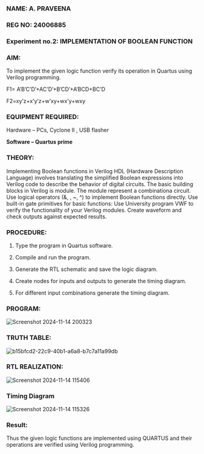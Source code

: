 ### NAME: A. PRAVEENA
### REG NO: 24006885
### Experiment no.2: IMPLEMENTATION OF BOOLEAN FUNCTION

### AIM:

To implement the given logic function verify its operation in Quartus using Verilog programming.

F1= A’B’C’D’+AC’D’+B’CD’+A’BCD+BC’D 

F2=xy’z+x’y’z+w’xy+wx’y+wxy

### EQUIPMENT REQUIRED:

Hardware – PCs, Cyclone II , USB flasher

**Software – Quartus prime**

### THEORY:
Implementing Boolean functions in Verilog HDL (Hardware Description Language)
involves translating the simplified Boolean expressions into Verilog code to describe the
behavior of digital circuits. The basic building blocks in Verilog is module. The module
represent a combinationa circuit. Use logical operators (&, , ~, ^) to implement Boolean
functions directly. Use built-in gate primitives for basic functions: Use University
program VWF to verify the functionality of your Verilog modules. Create waveform and
check outputs against expected results.

### PROCEDURE:
1.	Type the program in Quartus software.

2.	Compile and run the program.

3.	Generate the RTL schematic and save the logic diagram.

4.	Create nodes for inputs and outputs to generate the timing diagram.

5.	For different input combinations generate the timing diagram.

### PROGRAM:
![Screenshot 2024-11-14 200323](https://github.com/user-attachments/assets/3d359209-e1c0-484d-a2c8-ef2c4c6acebb)
### TRUTH TABLE:
![b15bfcd2-22c9-40b1-a6a8-b7c7a11a99db](https://github.com/user-attachments/assets/646037b4-07fa-44b5-bd2f-9cc4d3770c09)
### RTL REALIZATION:
![Screenshot 2024-11-14 115406](https://github.com/user-attachments/assets/1072979e-a5bd-405f-84a2-5d8dd4b78ccc)
### Timing Diagram
![Screenshot 2024-11-14 115326](https://github.com/user-attachments/assets/8ecf36a6-5905-44df-8457-298be0a25633)
### Result:
Thus the given logic functions are implemented using QUARTUS and their operations are verified using Verilog programming.

